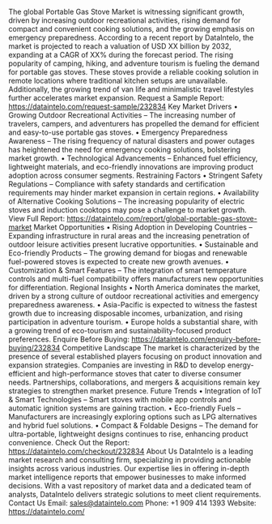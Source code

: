 The global Portable Gas Stove Market is witnessing significant growth, driven by increasing outdoor recreational activities, rising demand for compact and convenient cooking solutions, and the growing emphasis on emergency preparedness. According to a recent report by DataIntelo, the market is projected to reach a valuation of USD XX billion by 2032, expanding at a CAGR of XX% during the forecast period.
The rising popularity of camping, hiking, and adventure tourism is fueling the demand for portable gas stoves. These stoves provide a reliable cooking solution in remote locations where traditional kitchen setups are unavailable. Additionally, the growing trend of van life and minimalistic travel lifestyles further accelerates market expansion.
Request a Sample Report: https://dataintelo.com/request-sample/232834
Key Market Drivers
•	Growing Outdoor Recreational Activities – The increasing number of travelers, campers, and adventurers has propelled the demand for efficient and easy-to-use portable gas stoves.
•	Emergency Preparedness Awareness – The rising frequency of natural disasters and power outages has heightened the need for emergency cooking solutions, bolstering market growth.
•	Technological Advancements – Enhanced fuel efficiency, lightweight materials, and eco-friendly innovations are improving product adoption across consumer segments.
Restraining Factors
•	Stringent Safety Regulations – Compliance with safety standards and certification requirements may hinder market expansion in certain regions.
•	Availability of Alternative Cooking Solutions – The increasing popularity of electric stoves and induction cooktops may pose a challenge to market growth.
View Full Report: https://dataintelo.com/report/global-portable-gas-stove-market
Market Opportunities
•	Rising Adoption in Developing Countries – Expanding infrastructure in rural areas and the increasing penetration of outdoor leisure activities present lucrative opportunities.
•	Sustainable and Eco-friendly Products – The growing demand for biogas and renewable fuel-powered stoves is expected to create new growth avenues.
•	Customization & Smart Features – The integration of smart temperature controls and multi-fuel compatibility offers manufacturers new opportunities for differentiation.
Regional Insights
•	North America dominates the market, driven by a strong culture of outdoor recreational activities and emergency preparedness awareness.
•	Asia-Pacific is expected to witness the fastest growth due to increasing disposable incomes, urbanization, and rising participation in adventure tourism.
•	Europe holds a substantial share, with a growing trend of eco-tourism and sustainability-focused product preferences.
Enquire Before Buying: https://dataintelo.com/enquiry-before-buying/232834
Competitive Landscape
The market is characterized by the presence of several established players focusing on product innovation and expansion strategies. Companies are investing in R&D to develop energy-efficient and high-performance stoves that cater to diverse consumer needs. Partnerships, collaborations, and mergers & acquisitions remain key strategies to strengthen market presence.
Future Trends
•	Integration of IoT & Smart Technologies – Smart stoves with mobile app controls and automatic ignition systems are gaining traction.
•	Eco-friendly Fuels – Manufacturers are increasingly exploring options such as LPG alternatives and hybrid fuel solutions.
•	Compact & Foldable Designs – The demand for ultra-portable, lightweight designs continues to rise, enhancing product convenience.
Check Out the Report: https://dataintelo.com/checkout/232834
About Us
DataIntelo is a leading market research and consulting firm, specializing in providing actionable insights across various industries. Our expertise lies in offering in-depth market intelligence reports that empower businesses to make informed decisions. With a vast repository of market data and a dedicated team of analysts, DataIntelo delivers strategic solutions to meet client requirements.
Contact Us
Email: sales@dataintelo.com
Phone: +1 909 414 1393
Website: https://dataintelo.com/
